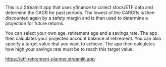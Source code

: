 This is a Streamlit app that uses yfinance to collect stock/ETF data and determine the CAGR for past periods. The lowest of the CARGRs is then discounted again by a safety margin and is then used to determine a projection for future returns. 

You can select your own age, retirement age and a savings rate. The app then calculates your projected account balance at retirement. You can also specify a target value that you want to achieve. The app then calculates how high your savings rate must be to reach this target value. 

https://etf-retirement-planner.streamlit.app
